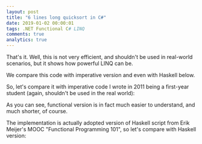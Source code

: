 ```yaml
---
layout: post
title: "6 lines long quicksort in C#"
date: 2019-01-02 00:00:01
tags: .NET Functional C# LINQ
comments: true
analytics: true
---
```


<script src="https://gist.github.com/AlexSikilinda/15732c0973198e911c1fe23183cee448.js"></script>

That's it. Well, this is not very efficient, and shouldn't be used in real-world scenarios,
but it shows how powerful LINQ can be.

We compare this code with imperative version and even with Haskell below.
<br>

So, let's compare it with imperative code I wrote in 2011 being a first-year student (again, shouldn't be used in the real world):

<script src="https://gist.github.com/AlexSikilinda/fc4d7f1b511a52e18bf47a8acdbc82e4.js"></script>

As you can see, functional version is in fact much easier to understand, and much shorter, of course.

The implementation is actually adopted version of Haskell script from Erik Meijer's MOOC "Functional Programming 101",
so let's compare with Haskell version:

<script src="https://gist.github.com/AlexSikilinda/4f56c7507cf0e4461633334f9dcdecfa.js"></script>
